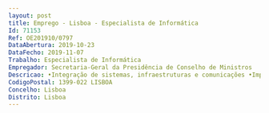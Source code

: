 ```yaml
--- 
layout: post
title: Emprego - Lisboa - Especialista de Informática
Id: 71153
Ref: OE201910/0797
DataAbertura: 2019-10-23
DataFecho: 2019-11-07
Trabalho: Especialista de Informática
Empregador: Secretaria-Geral da Presidência de Conselho de Ministros
Descricao: •Integração de sistemas, infraestruturas e comunicações •Implementação e operação de plataformas centralizadas de gestão de equipamentos ativos de rede •Implementação de boas práticas •Manutenção e atualização de hardware e software •Conceção e desenvolvimento de arquitetura de redes e telecomunicações, bem como a sua manutenção (redes Ethernet, WiFi, IPv4 IPv6  VOIP) •Contribuir para a definição das políticas, filosofias de desenho e requisitos das redes e sistemas e respetivas regras de segurança
CodigoPostal: 1399-022 LISBOA
Concelho: Lisboa
Distrito: Lisboa
--- 
```


